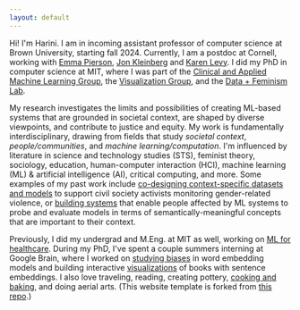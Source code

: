 ```yaml
---
layout: default
---
```


Hi! I'm Harini. I am in incoming assistant professor of computer science at Brown University, starting fall 2024. Currently, I am a postdoc at Cornell, working with [Emma Pierson](https://www.cs.cornell.edu/~emmapierson/), [Jon Kleinberg](https://www.cs.cornell.edu/home/kleinber/) and [Karen Levy](https://www.karen-levy.net/).  I did my PhD in computer science at MIT, where I was part of the [Clinical and Applied Machine Learning Group](https://ddig.csail.mit.edu/), the [Visualization Group](http://vis.csail.mit.edu/), and the [Data + Feminism Lab](https://dataplusfeminism.mit.edu/). 

My research investigates the limits and possibilities of creating ML-based systems that are grounded in societal context, are shaped by diverse viewpoints, and contribute to justice and equity. My work is fundamentally interdisciplinary, drawing from fields that study _societal context_, _people/communities_, and _machine learning/computation_.  I'm influenced by literature in science and technology studies (STS), feminist theory, sociology, education, human-computer interaction (HCI), machine learning (ML) & artificial intelligence (AI), critical computing, and more. Some examples of my past work include [co-designing context-specific datasets and models](https://dl.acm.org/doi/10.1145/3531146.3533132) to support civil society activists monitoring gender-related violence, or [building systems](https://dl.acm.org/doi/10.1145/3544548.3581482) that enable people affected by ML systems to probe and evaluate models in terms of semantically-meaningful concepts that are important to their context.  

Previously, I did my undergrad and M.Eng. at MIT as well, working on [ML for healthcare](http://proceedings.mlr.press/v68/suresh17a/suresh17a.pdf). During my PhD, I've spent a couple summers interning at Google Brain, where I worked on [studying biases](https://arxiv.org/pdf/2011.03395.pdf) in word embedding models and building interactive [visualizations](https://github.com/PAIR-code/book-viz) of books with sentence embeddings. I also love traveling, reading, creating pottery, [cooking and baking](https://www.instagram.com/thebubblesbakery/), and doing aerial arts. (This website template is forked from [this repo](https://github.com/ankitsultana/researcher).)
